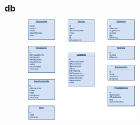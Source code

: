 # db
<p align="center">
  <img src="https://github.com/tomita-tomita/db/blob/master/dbSIGOS.png" width="350"/>
</p>

